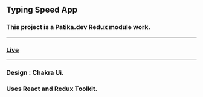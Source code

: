 ## Typing Speed App 
### This project is a Patika.dev Redux module work.
***
### [Live](https://typingspeedap.netlify.app/)
***
### Design : Chakra Ui.
### Uses React and Redux Toolkit.


